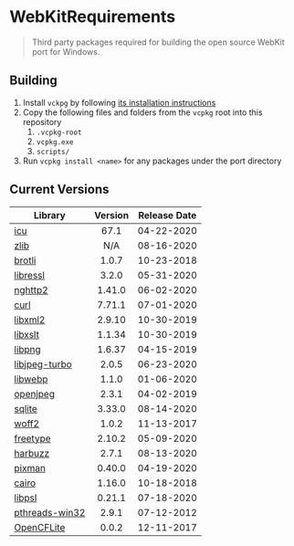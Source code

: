 # WebKitRequirements
> Third party packages required for building the open source WebKit port for Windows.

## Building

1. Install `vckpg` by following [its installation instructions](https://github.com/Microsoft/vcpkg)
2. Copy the following files and folders from the `vcpkg` root into this repository
    1. `.vcpkg-root`
    2. `vcpkg.exe`
    2. `scripts/`
3. Run `vcpkg install <name>` for any packages under the port directory


## Current Versions

| Library | Version | Release Date |
|---|:---:|:---:|
| [icu](http://site.icu-project.org) | 67.1 | 04-22-2020 |
| [zlib](https://github.com/zlib-ng/zlib-ng) | N/A | 08-16-2020 |
| [brotli](https://github.com/google/brotli) | 1.0.7 | 10-23-2018 |
| [libressl](https://www.libressl.org) | 3.2.0 | 05-31-2020 |
| [nghttp2](https://nghttp2.org) | 1.41.0 | 06-02-2020 |
| [curl](https://curl.haxx.se) | 7.71.1 | 07-01-2020 |
| [libxml2](http://xmlsoft.org/) | 2.9.10 | 10-30-2019 |
| [libxslt](http://xmlsoft.org/libxslt) | 1.1.34 | 10-30-2019 |
| [libpng](http://www.libpng.org/pub/png/libpng.html) | 1.6.37 | 04-15-2019 |
| [libjpeg-turbo](http://libjpeg-turbo.virtualgl.org) | 2.0.5 | 06-23-2020 |
| [libwebp](https://github.com/webmproject/libwebp) | 1.1.0 | 01-06-2020 |
| [openjpeg](https://www.openjpeg.org/) | 2.3.1 | 04-02-2019 |
| [sqlite](http://sqlite.org) | 3.33.0 | 08-14-2020 |
| [woff2](https://github.com/google/woff2) | 1.0.2 | 11-13-2017 |
| [freetype](https://www.freetype.org) | 2.10.2 | 05-09-2020 |
| [harbuzz](https://www.freedesktop.org/wiki/Software/HarfBuzz) | 2.7.1 | 08-13-2020 |
| [pixman](http://www.pixman.org) | 0.40.0 | 04-19-2020 |
| [cairo](https://www.cairographics.org) | 1.16.0 | 10-18-2018 |
| [libpsl](https://github.com/rockdaboot/libpsl) | 0.21.1 | 07-18-2020 |
| [pthreads-win32](https://sourceforge.net/projects/pthreads4w/) | 2.9.1 | 07-12-2012 |
| [OpenCFLite](https://github.com/fujii/OpenCFLite) | 0.0.2 | 12-11-2017 |
